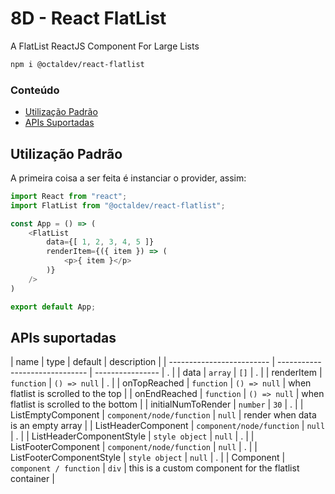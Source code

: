 # 8D - React FlatList

A FlatList ReactJS Component For Large Lists

```sh
npm i @octaldev/react-flatlist
```

### Conteúdo

- [Utilização Padrão](#utilização-padrão)
- [APIs Suportadas](#apis-suportadas)

## Utilização Padrão

A primeira coisa a ser feita é instanciar o provider, assim:

```js
import React from "react";
import FlatList from "@octaldev/react-flatlist";

const App = () => (
    <FlatList
        data={[ 1, 2, 3, 4, 5 ]}
        renderItem={({ item }) => (
            <p>{ item }</p>
        )}
    />
)

export default App;
```

## APIs suportadas

| name                      | type                           |    default       | description |
| ------------------------- | ------------------------------ | ---------------- | . |
| data                      | ```array```                    | ```[]```         | . |
| renderItem                | ```function```                 | ```() => null``` | . |
| onTopReached              | ```function```                 | ```() => null``` | when flatlist is scrolled to the top |
| onEndReached              | ```function```                 | ```() => null``` | when flatlist is scrolled to the bottom |
| initialNumToRender        | ```number```                   | ```30```         | . |
| ListEmptyComponent        | ```component/node/function```  | ```null```       | render when data is an empty array |
| ListHeaderComponent       | ```component/node/function```  | ```null```       | . |
| ListHeaderComponentStyle  | ```style object```             | ```null```       | . |
| ListFooterComponent       | ```component/node/function```  | ```null```       | . |
| ListFooterComponentStyle  | ```style object```             | ```null```       | . |
| Component                 | ```component / function```     | ```div```        | this is a custom component for the flatlist container |
